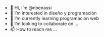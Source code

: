 - 👋 Hi, I’m @nbenassi
- 👀 I’m interested in diseño y programación
- 🌱 I’m currently learning programacion web
- 💞️ I’m looking to collaborate on ...
- 📫 How to reach me ...

<!---
nbenassi/nbenassi is a ✨ special ✨ repository because its `README.md` (this file) appears on your GitHub profile.
You can click the Preview link to take a look at your changes.
--->
